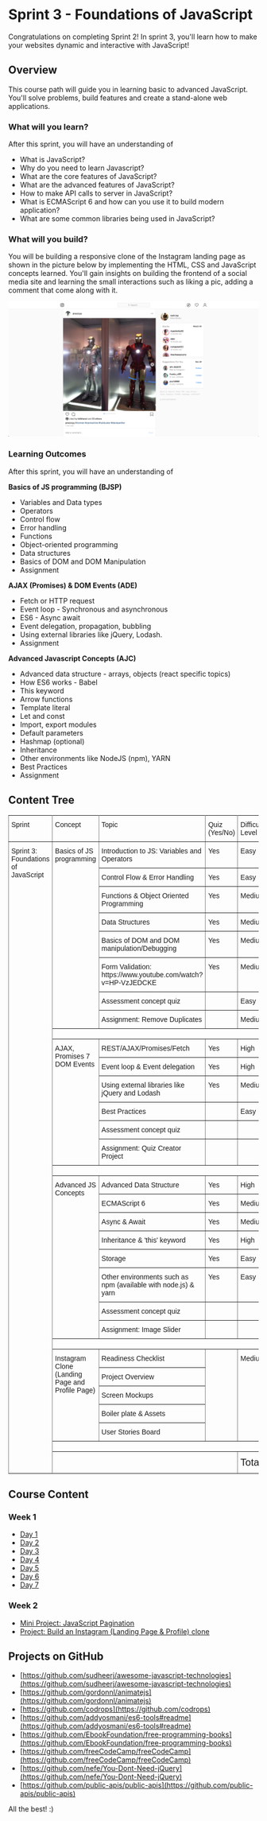 
# Sprint 3 - Foundations of JavaScript
Congratulations on completing Sprint 2!  In sprint 3, you'll learn how to make your websites dynamic and interactive with JavaScript!

## Overview

This course path will guide you in learning basic to advanced JavaScript. You'll solve problems, build features and create a stand-alone web applications.

### What will you learn?

After this sprint, you will have an understanding of
- What is JavaScript?
- Why do you need to learn Javascript?
- What are the core features of JavaScript?
- What are the advanced features of JavaScript?
- How to make API calls to server in JavaScript?
- What is ECMAScript 6 and how can you use it to build modern application?
- What are some common libraries being used in JavaScript?

### What will you build?
You will be building a responsive clone of the Instagram landing page as shown in the picture below by implementing the HTML, CSS and JavaScript concepts learned. You'll gain insights on building the frontend of a social media site and learning the small interactions such as liking a pic, adding a comment that come along with it.

![Instagram Clone](week_2/insta.png)


### Learning Outcomes
After this sprint, you will have an understanding of

**Basics of JS programming (BJSP)**
 - Variables and Data types
 - Operators
 - Control flow
 - Error handling
 - Functions
 - Object-oriented programming
 - Data structures
 - Basics of DOM and DOM Manipulation
 - Assignment

 **AJAX (Promises) & DOM Events (ADE)**
 - Fetch or HTTP request
 - Event loop - Synchronous and asynchronous
 - ES6 - Async await
 - Event delegation, propagation, bubbling
 - Using external libraries like jQuery, Lodash.
 - Assignment

**Advanced Javascript Concepts (AJC)**
 - Advanced data structure - arrays, objects (react specific topics)
 - How ES6 works - Babel
 - This keyword
 - Arrow functions
 - Template literal
 - Let and const
 - Import, export modules
 - Default parameters
 - Hashmap (optional)
 - Inheritance
 - Other environments like NodeJS (npm), YARN
 - Best Practices
 - Assignment


## Content Tree

<style type="text/css">
.tg  {border-collapse:collapse;border-spacing:0;}
.tg td{font-family:Arial, sans-serif;font-size:14px;padding:10px 5px;border-style:solid;border-width:1px;overflow:hidden;word-break:normal;border-color:black;}
.tg th{font-family:Arial, sans-serif;font-size:14px;font-weight:normal;padding:10px 5px;border-style:solid;border-width:1px;overflow:hidden;word-break:normal;border-color:black;}
.tg .tg-0pky{border-color:inherit;text-align:left;vertical-align:top}
.tg .tg-eqm3{font-size:20px;border-color:inherit;text-align:left;vertical-align:top}
</style>
<table class="tg">
  <tr>
    <th class="tg-0pky">Sprint</th>
    <th class="tg-0pky">Concept</th>
    <th class="tg-0pky">Topic</th>
    <th class="tg-0pky">Quiz (Yes/No)</th>
    <th class="tg-0pky">Difficulty Level</th>
    <th class="tg-0pky">Estimated Time</th>
  </tr>
  <tr>
    <td class="tg-0pky" rowspan="32">Sprint 3: Foundations of JavaScript</td>
    <td class="tg-0pky" rowspan="8">Basics of JS programming</td>
    <td class="tg-0pky">Introduction to JS: Variables and Operators</td>
    <td class="tg-0pky">Yes</td>
    <td class="tg-0pky">Easy</td>
    <td class="tg-0pky">1 hour</td>
  </tr>
  <tr>
    <td class="tg-0pky">Control Flow &amp; Error Handling</td>
    <td class="tg-0pky">Yes</td>
    <td class="tg-0pky">Easy</td>
    <td class="tg-0pky">30 min</td>
  </tr>
  <tr>
    <td class="tg-0pky">Functions &amp; Object Oriented Programming</td>
    <td class="tg-0pky">Yes</td>
    <td class="tg-0pky">Medium</td>
    <td class="tg-0pky">2 hours</td>
  </tr>
  <tr>
    <td class="tg-0pky">Data Structures</td>
    <td class="tg-0pky">Yes</td>
    <td class="tg-0pky">Medium</td>
    <td class="tg-0pky">2 hours</td>
  </tr>
  <tr>
    <td class="tg-0pky">Basics of DOM and DOM manipulation/Debugging</td>
    <td class="tg-0pky">Yes</td>
    <td class="tg-0pky">Medium</td>
    <td class="tg-0pky">3 hours</td>
  </tr>
  <tr>
    <td class="tg-0pky">Form Validation: https://www.youtube.com/watch?v=HP-VzJEDCKE</td>
    <td class="tg-0pky">Yes</td>
    <td class="tg-0pky">Medium</td>
    <td class="tg-0pky">1 hour</td>
  </tr>
  <tr>
    <td class="tg-0pky">Assessment concept quiz</td>
    <td class="tg-0pky"></td>
    <td class="tg-0pky">Easy</td>
    <td class="tg-0pky">20 min</td>
  </tr>
  <tr>
    <td class="tg-0pky">Assignment: Remove Duplicates</td>
    <td class="tg-0pky"></td>
    <td class="tg-0pky">Medium</td>
    <td class="tg-0pky">1 hour</td>
  </tr>
  <tr>
    <td class="tg-0pky" colspan="5"></td>
  </tr>
  <tr>
    <td class="tg-0pky" rowspan="6">AJAX, Promises 7 DOM Events</td>
    <td class="tg-0pky">REST/AJAX/Promises/Fetch</td>
    <td class="tg-0pky">Yes</td>
    <td class="tg-0pky">High</td>
    <td class="tg-0pky">3 hour</td>
  </tr>
  <tr>
    <td class="tg-0pky">Event loop &amp; Event delegation</td>
    <td class="tg-0pky">Yes</td>
    <td class="tg-0pky">High</td>
    <td class="tg-0pky">1 hour</td>
  </tr>
  <tr>
    <td class="tg-0pky">Using external libraries like jQuery and Lodash</td>
    <td class="tg-0pky">Yes</td>
    <td class="tg-0pky">Medium</td>
    <td class="tg-0pky">1 hour</td>
  </tr>
  <tr>
    <td class="tg-0pky">Best Practices</td>
    <td class="tg-0pky"></td>
    <td class="tg-0pky">Easy</td>
    <td class="tg-0pky">10 min</td>
  </tr>
  <tr>
    <td class="tg-0pky">Assessment concept quiz</td>
    <td class="tg-0pky"></td>
    <td class="tg-0pky"></td>
    <td class="tg-0pky">20 min</td>
  </tr>
  <tr>
    <td class="tg-0pky">Assignment: Quiz Creator Project</td>
    <td class="tg-0pky"></td>
    <td class="tg-0pky"></td>
    <td class="tg-0pky">2 hour</td>
  </tr>
  <tr>
    <td class="tg-0pky" colspan="5"></td>
  </tr>
  <tr>
    <td class="tg-0pky" rowspan="8">Advanced JS Concepts</td>
    <td class="tg-0pky">Advanced Data Structure</td>
    <td class="tg-0pky">Yes</td>
    <td class="tg-0pky">High</td>
    <td class="tg-0pky">1 hour</td>
  </tr>
  <tr>
    <td class="tg-0pky">ECMAScript 6</td>
    <td class="tg-0pky">Yes</td>
    <td class="tg-0pky">Medium</td>
    <td class="tg-0pky">2 hour</td>
  </tr>
  <tr>
    <td class="tg-0pky">Async &amp; Await</td>
    <td class="tg-0pky">Yes</td>
    <td class="tg-0pky">Medium</td>
    <td class="tg-0pky">1 hour</td>
  </tr>
  <tr>
    <td class="tg-0pky">Inheritance &amp; 'this' keyword</td>
    <td class="tg-0pky">Yes</td>
    <td class="tg-0pky">High</td>
    <td class="tg-0pky">1 hour</td>
  </tr>
  <tr>
    <td class="tg-0pky">Storage</td>
    <td class="tg-0pky">Yes</td>
    <td class="tg-0pky">Easy</td>
    <td class="tg-0pky">1 hour</td>
  </tr>
  <tr>
    <td class="tg-0pky">Other environments such as npm (available with node.js) &amp; yarn</td>
    <td class="tg-0pky">Yes</td>
    <td class="tg-0pky">Easy</td>
    <td class="tg-0pky">1 hour</td>
  </tr>
  <tr>
    <td class="tg-0pky">Assessment concept quiz</td>
    <td class="tg-0pky"></td>
    <td class="tg-0pky"></td>
    <td class="tg-0pky">20 min</td>
  </tr>
  <tr>
    <td class="tg-0pky">Assignment: Image Slider</td>
    <td class="tg-0pky"></td>
    <td class="tg-0pky"></td>
    <td class="tg-0pky">2 hour</td>
  </tr>
  <tr>
    <td class="tg-0pky" colspan="5"></td>
  </tr>
  <tr>
    <td class="tg-0pky" rowspan="5">Instagram Clone (Landing Page and Profile Page)</td>
    <td class="tg-0pky">Readiness Checklist</td>
    <td class="tg-0pky" rowspan="5"></td>
    <td class="tg-0pky" rowspan="5">Medium</td>
    <td class="tg-0pky" rowspan="5">40 hours</td>
  </tr>
  <tr>
    <td class="tg-0pky">Project Overview</td>
  </tr>
  <tr>
    <td class="tg-0pky">Screen Mockups</td>
  </tr>
  <tr>
    <td class="tg-0pky">Boiler plate &amp; Assets</td>
  </tr>
  <tr>
    <td class="tg-0pky">User Stories Board</td>
  </tr>
  <tr>
    <td class="tg-0pky" colspan="5"></td>
  </tr>
  <tr>
    <td class="tg-0pky" colspan="3"></td>
    <td class="tg-eqm3">Total</td>
    <td class="tg-0pky">76 hours</td>
  </tr>
</table>


## Course Content
### Week 1
- [Day 1](week_1/day_1.md)
- [Day 2](week_1/day_2.md)
- [Day 3](week_1/day_3.md)
- [Day 4](week_1/day_4.md)
- [Day 5](week_1/day_5.md)
- [Day 6](week_1/day_6.md)
- [Day 7](week_1/day_7.md)

### Week 2
- [Mini Project: JavaScript Pagination](week_2/mini_project.md)
- [Project: Build an Instagram (Landing Page & Profile) clone](week_2/project.md)


## Projects on GitHub
- [https://github.com/sudheerj/awesome-javascript-technologies](https://github.com/sudheerj/awesome-javascript-technologies)
- [https://github.com/gordonnl/animatejs](https://github.com/gordonnl/animatejs)
- [https://github.com/codrops](https://github.com/codrops)
- [https://github.com/addyosmani/es6-tools#readme](https://github.com/addyosmani/es6-tools#readme)
- [https://github.com/EbookFoundation/free-programming-books](https://github.com/EbookFoundation/free-programming-books)
- [https://github.com/freeCodeCamp/freeCodeCamp](https://github.com/freeCodeCamp/freeCodeCamp)
- [https://github.com/nefe/You-Dont-Need-jQuery](https://github.com/nefe/You-Dont-Need-jQuery)
- [https://github.com/public-apis/public-apis](https://github.com/public-apis/public-apis)

All the best! :)
